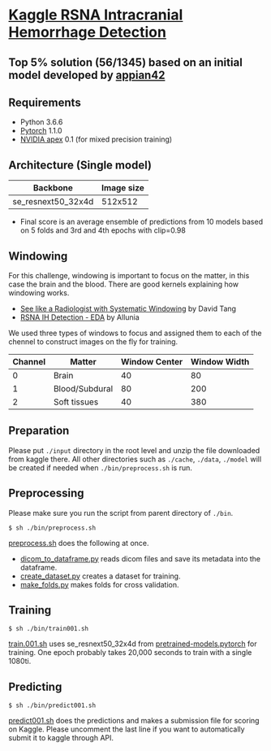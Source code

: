 # [Kaggle RSNA Intracranial Hemorrhage Detection](https://www.kaggle.com/c/rsna-intracranial-hemorrhage-detection)

## Top 5% solution (56/1345) based on an initial model developed by [appian42](https://github.com/appian42/kaggle-rsna-intracranial-hemorrhage)


## Requirements

- Python 3.6.6
- [Pytorch](https://pytorch.org/) 1.1.0
- [NVIDIA apex](https://github.com/NVIDIA/apex) 0.1 (for mixed precision training)


## Architecture (Single model)

| Backbone | Image size |
----|----
| se\_resnext50\_32x4d | 512x512 |

- Final score is an average ensemble of predictions from 10 models based on 5 folds and 3rd and 4th epochs  with clip=0.98

## Windowing

For this challenge, windowing is important to focus on the matter, in this case the brain and the blood. There are good kernels explaining how windowing works.

- [See like a Radiologist with Systematic Windowing](https://www.kaggle.com/dcstang/see-like-a-radiologist-with-systematic-windowing) by David Tang
- [RSNA IH Detection - EDA](https://www.kaggle.com/allunia/rsna-ih-detection-eda) by Allunia

We used three types of windows to focus and assigned them to each of the chennel to construct images on the fly for training.

| Channel | Matter | Window Center | Window Width |
----------|--------|---------------|---------------
| 0 | Brain | 40 | 80 |
| 1 | Blood/Subdural | 80 | 200 |
| 2 | Soft tissues | 40 | 380 |


## Preparation

Please put `./input` directory in the root level and unzip the file downloaded from kaggle there. All other directories such as `./cache`, `./data`, `./model` will be created if needed when `./bin/preprocess.sh` is run.


## Preprocessing

Please make sure you run the script from parent directory of `./bin`.

~~~
$ sh ./bin/preprocess.sh
~~~

[preprocess.sh](https://github.com/appian42/kaggle-rsna-intracranial-hemorrhage/blob/master/bin/preprocess.sh) does the following at once.

- [dicom_to_dataframe.py](https://github.com/appian42/kaggle-rsna-intracranial-hemorrhage/blob/master/src/preprocess/dicom_to_dataframe.py) reads dicom files and save its metadata into the dataframe. 
- [create_dataset.py](https://github.com/appian42/kaggle-rsna-intracranial-hemorrhage/blob/master/src/preprocess/create_dataset.py) creates a dataset for training.
- [make_folds.py](https://github.com/appian42/kaggle-rsna-intracranial-hemorrhage/blob/master/src/preprocess/make_folds.py) makes folds for cross validation. 


## Training

~~~
$ sh ./bin/train001.sh
~~~

[train.001.sh](https://github.com/appian42/kaggle-rsna-intracranial-hemorrhage/blob/master/bin/train001.sh) uses se\_resnext50\_32x4d from [pretrained-models.pytorch](https://github.com/Cadene/pretrained-models.pytorch) for training. 
One epoch probably takes 20,000 seconds to train with a single 1080ti.


## Predicting

~~~
$ sh ./bin/predict001.sh
~~~

[predict001.sh](https://github.com/appian42/kaggle-rsna-intracranial-hemorrhage/blob/master/bin/predict001.sh) does the predictions and makes a submission file for scoring on Kaggle. Please uncomment the last line if you want to automatically submit it to kaggle through API.


